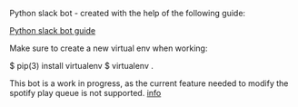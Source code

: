 Python slack bot - created with the help of the following guide:

[Python slack bot guide](https://www.fullstackpython.com/blog/build-first-slack-bot-python.html)

Make sure to create a new virtual env when working:

$ pip(3) install virtualenv
$ virtualenv .



This bot is a work in progress, as the current feature needed to modify the spotify play queue is not supported. [info](https://github.com/spotify/web-api/issues/462)
